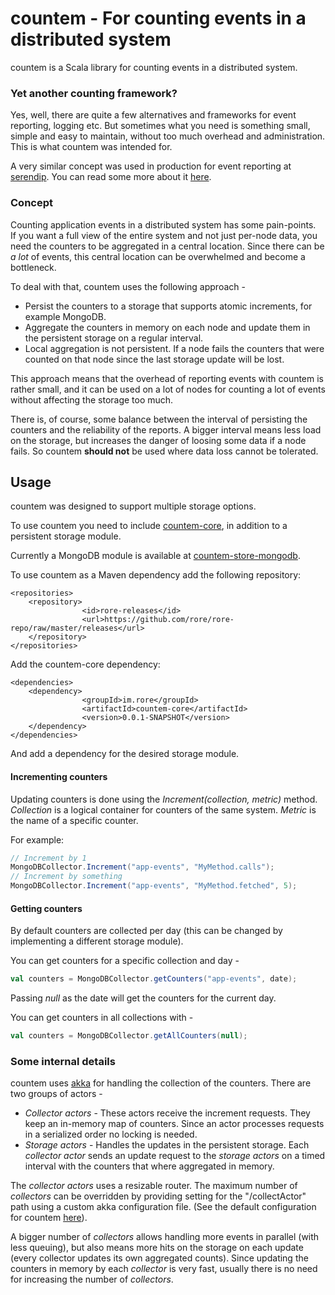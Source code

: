 countem - For counting events in a distributed system 
=======

countem is a Scala library for counting events in a distributed system.

### Yet another counting framework? ###
Yes, well, there are quite a few alternatives and frameworks for event reporting, logging etc. But sometimes what you need is something small, simple and easy to maintain, without too much overhead and administration. This is what countem was intended for.

A very similar concept was used in production for event reporting at [serendip](http://serendip.me). You can read some more about it [here](http://rore.im/posts/building-serendip/).  

### Concept ###
Counting application events in a distributed system has some pain-points.   
If you want a full view of the entire system and not just per-node data, you need the counters to be aggregated in a central location. Since there can be *a lot* of events, this central location can be overwhelmed and become a bottleneck. 

To deal with that, countem uses the following approach - 
- Persist the counters to a storage that supports atomic increments, for example MongoDB.
- Aggregate the counters in memory on each node and update them in the persistent storage on a regular interval. 
- Local aggregation is not persistent. If a node fails the counters that were counted on that node since the last storage update will be lost.

This approach means that the overhead of reporting events with countem is rather small, and it can be used on a lot of nodes for counting a lot of events without affecting the storage too much. 

There is, of course, some balance between the interval of persisting the counters and the reliability of the reports. A bigger interval means less load on the storage, but increases the danger of loosing some data if a node fails. So countem **should not** be used where data loss cannot be tolerated. 

## Usage ##
countem was designed to support multiple storage options. 

To use countem you need to include [countem-core](countem-core), in addition to a persistent storage module.
    
Currently a MongoDB module is available at [countem-store-mongodb](countem-store-mongodb).

To use countem as a Maven dependency add the following repository:
```
<repositories>
	<repository>
				<id>rore-releases</id>
				<url>https://github.com/rore/rore-repo/raw/master/releases</url>
	</repository>
</repositories>
```
Add the countem-core dependency:

```
<dependencies>
	<dependency>
				<groupId>im.rore</groupId>
				<artifactId>countem-core</artifactId>
				<version>0.0.1-SNAPSHOT</version>
	</dependency>
</dependencies>
```
And add a dependency for the desired storage module.

#### Incrementing counters ####
Updating counters is done using the *Increment(collection, metric)* method. *Collection* is a logical container for counters of the same system. *Metric* is the name of a specific counter.

For example:
```scala
// Increment by 1
MongoDBCollector.Increment("app-events", "MyMethod.calls");
// Increment by something
MongoDBCollector.Increment("app-events", "MyMethod.fetched", 5);
```

#### Getting counters ####
By default counters are collected per day (this can be changed by implementing a different storage module).

You can get counters for a specific collection and day - 
```scala
val counters = MongoDBCollector.getCounters("app-events", date);
```
Passing *null* as the date will get the counters for the current day.

You can get counters in all collections with -  
```scala
val counters = MongoDBCollector.getAllCounters(null);
```



### Some internal details ###
countem uses [akka](http://akka.io) for handling the collection of the counters.
There are two groups of actors - 
- *Collector actors* - These actors receive the increment requests. They keep an in-memory map of counters. Since an actor processes requests in a serialized order no locking is needed.
- *Storage actors* - Handles the updates in the persistent storage. Each *collector actor* sends an update request to the *storage actors* on a timed interval with the counters that where aggregated in memory.

The *collector actors* uses a resizable router. The maximum number of *collectors* can be overridden by providing setting for the "/collectActor" path using a custom akka configuration file. (See the default configuration for countem [here](countem-core/src/main/resources/reference.conf)).

A bigger number of *collectors* allows handling more events in parallel (with less queuing), but also means more hits on the storage on each update (every collector updates its own aggregated counts). 
Since updating the counters in memory by each *collector* is very fast, usually there is no need for increasing the number of *collectors*. 

